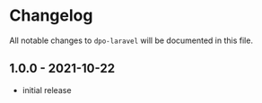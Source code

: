 # Changelog

All notable changes to `dpo-laravel` will be documented in this file.

## 1.0.0 - 2021-10-22

- initial release
